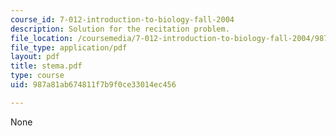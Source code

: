 ```yaml
---
course_id: 7-012-introduction-to-biology-fall-2004
description: Solution for the recitation problem.
file_location: /coursemedia/7-012-introduction-to-biology-fall-2004/987a81ab674811f7b9f0ce33014ec456_stema.pdf
file_type: application/pdf
layout: pdf
title: stema.pdf
type: course
uid: 987a81ab674811f7b9f0ce33014ec456

---
```

None